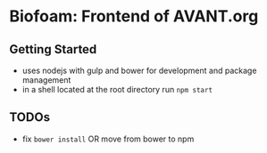 # Biofoam: Frontend of AVANT.org

## Getting Started
- uses nodejs with gulp and bower for development and package management
- in a shell located at the root directory run `npm start`

## TODOs
- fix `bower install` OR move from bower to npm
